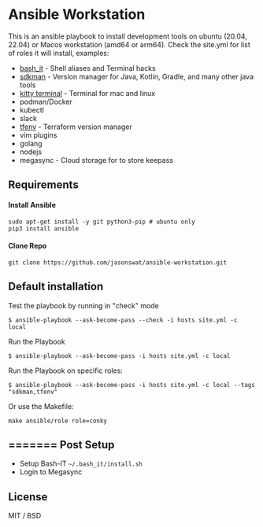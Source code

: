 Ansible Workstation
=======================

This is an ansible playbook to install development tools on
ubuntu (20.04, 22.04) or Macos workstation (amd64 or arm64).
Check the site.yml for list of roles it will install, examples:

  - [bash_it](https://github.com/Bash-it/bash-it) - Shell aliases and Terminal hacks
  - [sdkman](https://sdkman.io/) - Version manager for Java, Kotlin, Gradle, and many other java tools
  - [kitty terminal](https://sw.kovidgoyal.net/kitty) - Terminal for mac and linux
  - podman/Docker
  - kubectl
  - slack
  - [tfenv](https://github.com/tfutils/tfenv) - Terraform version manager
  - vim plugins
  - golang
  - nodejs
  - megasync - Cloud storage for to store keepass

Requirements
-----------

#### Install Ansible

```
sudo apt-get install -y git python3-pip # ubuntu only
pip3 install ansible
```

#### Clone Repo

```
git clone https://github.com/jasonswat/ansible-workstation.git
```

Default installation
--------------------

Test the playbook by running in "check" mode

```
$ ansible-playbook --ask-become-pass --check -i hosts site.yml -c local
```

Run the Playbook

```
$ ansible-playbook --ask-become-pass -i hosts site.yml -c local
```

Run the Playbook on specific roles:

```
$ ansible-playbook --ask-become-pass -i hosts site.yml -c local --tags "sdkman,tfenv"
```

Or use the Makefile:

```
make ansible/role role=conky
```

=======
Post Setup
----------

 * Setup Bash-IT `~/.bash_it/install.sh`
 * Login to Megasync


License
-------

MIT / BSD
